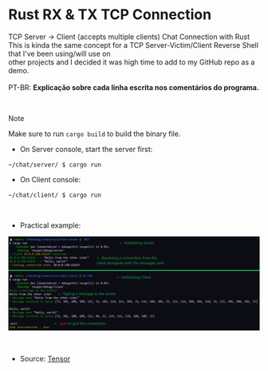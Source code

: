 # Rust RX & TX TCP Connection
TCP Server -> Client (accepts multiple clients) Chat Connection with Rust <br>
This is kinda the same concept for a TCP Server-Victim/Client Reverse Shell that I've been using/will use on <br>
other projects and I decided it was high time to add to my GitHub repo as a demo. <br>
<br> PT-BR: **Explicação sobre cada linha escrita nos comentários do programa.**

<br>

> [!NOTE]
> Make sure to run `cargo build` to build the binary file.

- On Server console, start the server first:
```console
~/chat/server/ $ cargo run
```

- On Client console:
```console
~/chat/client/ $ cargo run
```

<br>

- Practical example:
<p align="center">
  <img border="0" src="./assets/untitled.png" alt="Example image">
</p>

<br>

- Source:
[Tensor](https://youtu.be/CIhlfJSvxe4)
